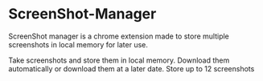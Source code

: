 # ScreenShot-Manager

ScreenShot manager is a chrome extension made to store multiple screenshots in local memory for later use.

Take screenshots and store them in local memory. Download them automatically or download them at a later date. Store up to 12 screenshots
